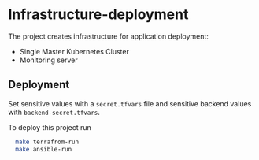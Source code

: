 # Infrastructure-deployment 

The project creates infrastructure for application deployment:
- Single Master Kubernetes Cluster
- Monitoring server

## Deployment

Set sensitive values with a `secret.tfvars` file and sensitive backend values with `backend-secret.tfvars`.

To deploy this project run

```bash
  make terrafrom-run
  make ansible-run
```
